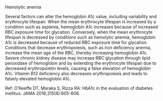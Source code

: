 Hemolytic anemia

Several factors can alter the hemoglobin A1c value, including variability and erythrocyte lifespan. When the mean erythrocyte lifespan is increased by a condition such as asplenia, hemoglobin A1c increases because of increased RBC exposure time for glycation. Conversely, when the mean erythrocyte lifespan is decreased by conditions such as hemolytic anemia, hemoglobin A1c is decreased because of reduced RBC exposure time for glycation. Conditions that decrease erythropoiesis, such as iron deficiency anemia, increase the mean age of the RBC, thereby increasing hemoglobin A1c. Severe chronic kidney disease may increase RBC glycation through lipid peroxidase of hemoglobin and by extending the erythrocyte lifespan due to decreased erythropoietin levels, causing a false elevation of hemoglobin A1c. Vitamin B12 deficiency also decreases erythropoiesis and leads to falsely elevated hemoglobin A1c.

Ref: O’Keeffe DT, Maraka S, Rizza RA: HbA1c in the evaluation of diabetes mellitus. JAMA 2016;315(6):605-606.